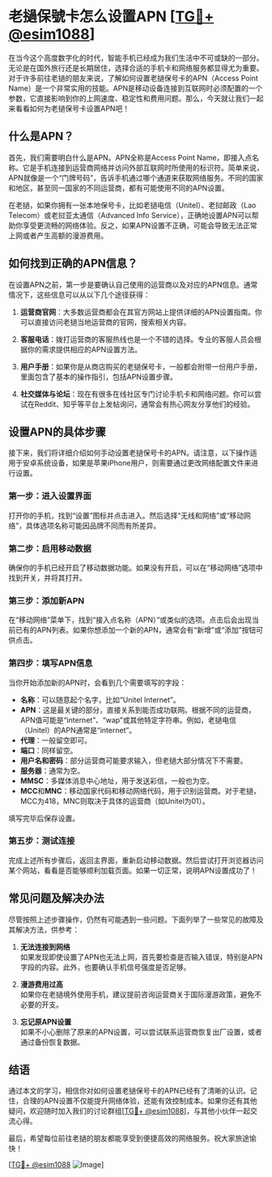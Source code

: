 # 老撾保號卡怎么设置APN [[TG💪+ @esim1088](https://t.me/s/esim1088)]

在当今这个高度数字化的时代，智能手机已经成为我们生活中不可或缺的一部分。无论是在国外旅行还是长期居住，选择合适的手机卡和网络服务都显得尤为重要。对于许多前往老撾的朋友来说，了解如何设置老撾保号卡的APN（Access Point Name）是一个非常实用的技能。APN是移动设备连接到互联网时必须配置的一个参数，它直接影响到你的上网速度、稳定性和费用问题。那么，今天就让我们一起来看看如何为老撾保号卡设置APN吧！

## 什么是APN？

首先，我们需要明白什么是APN。APN全称是Access Point Name，即接入点名称。它是手机连接到运营商网络并访问外部互联网时所使用的标识符。简单来说，APN就像是一个“门牌号码”，告诉手机通过哪个通道来获取网络服务。不同的国家和地区，甚至同一国家的不同运营商，都有可能使用不同的APN设置。

在老撾，如果你拥有一张本地保号卡，比如老撾电信（Unitel）、老挝邮政（Lao Telecom）或老挝亚太通信（Advanced Info Service），正确地设置APN可以帮助你享受更流畅的网络体验。反之，如果APN设置不正确，可能会导致无法正常上网或者产生高额的漫游费用。

## 如何找到正确的APN信息？

在设置APN之前，第一步是要确认自己使用的运营商以及对应的APN信息。通常情况下，这些信息可以从以下几个途径获得：

1. **运营商官网**：大多数运营商都会在其官方网站上提供详细的APN设置指南。你可以直接访问老撾当地运营商的官网，搜索相关内容。
   
2. **客服电话**：拨打运营商的客服热线也是一个不错的选择。专业的客服人员会根据你的需求提供相应的APN设置方法。
   
3. **用户手册**：如果你是从商店购买的老撾保号卡，一般都会附带一份用户手册，里面包含了基本的操作指引，包括APN设置步骤。

4. **社交媒体与论坛**：现在有很多在线社区专门讨论手机卡和网络问题。你可以尝试在Reddit、知乎等平台上发帖询问，通常会有热心网友分享他们的经验。

## 设置APN的具体步骤

接下来，我们将详细介绍如何手动设置老撾保号卡的APN。请注意，以下操作适用于安卓系统设备，如果是苹果iPhone用户，则需要通过更改网络配置文件来进行设置。

### 第一步：进入设置界面

打开你的手机，找到“设置”图标并点击进入。然后选择“无线和网络”或“移动网络”，具体选项名称可能因品牌不同而有所差异。

### 第二步：启用移动数据

确保你的手机已经开启了移动数据功能。如果没有开启，可以在“移动网络”选项中找到开关，并将其打开。

### 第三步：添加新APN

在“移动网络”菜单下，找到“接入点名称（APN）”或类似的选项。点击后会出现当前已有的APN列表。如果你想添加一个新的APN，通常会有“新增”或“添加”按钮可供点击。

### 第四步：填写APN信息

当你开始添加新的APN时，会看到几个需要填写的字段：

- **名称**：可以随意起个名字，比如“Unitel Internet”。
- **APN**：这是最关键的部分，直接关系到能否成功联网。根据不同的运营商，APN值可能是“internet”、“wap”或其他特定字符串。例如，老撾电信（Unitel）的APN通常是“internet”。
- **代理**：一般留空即可。
- **端口**：同样留空。
- **用户名和密码**：部分运营商可能要求输入，但老撾大部分情况下不需要。
- **服务器**：通常为空。
- **MMSC**：多媒体消息中心地址，用于发送彩信，一般也为空。
- **MCC**和**MNC**：移动国家代码和移动网络代码，用于识别运营商。对于老撾，MCC为418，MNC则取决于具体的运营商（如Unitel为01）。

填写完毕后保存设置。

### 第五步：测试连接

完成上述所有步骤后，返回主界面，重新启动移动数据。然后尝试打开浏览器访问某个网站，看看是否能够顺利加载页面。如果一切正常，说明APN设置成功了！

## 常见问题及解决办法

尽管按照上述步骤操作，仍然有可能遇到一些问题。下面列举了一些常见的故障及其解决方法，供参考：

1. **无法连接到网络**  
   如果发现即使设置了APN也无法上网，首先要检查是否输入错误，特别是APN字段的内容。此外，也要确认手机信号强度是否足够。

2. **漫游费用过高**  
   如果你在老撾境外使用手机，建议提前咨询运营商关于国际漫游政策，避免不必要的开支。

3. **忘记原APN设置**  
   如果不小心删除了原来的APN设置，可以尝试联系运营商恢复出厂设置，或者通过备份恢复数据。

## 结语

通过本文的学习，相信你对如何设置老撾保号卡的APN已经有了清晰的认识。记住，合理的APN设置不仅能提升网络体验，还能有效控制成本。如果你还有其他疑问，欢迎随时加入我们的讨论群组[[TG💪+ @esim1088](https://t.me/s/esim1088)]，与其他小伙伴一起交流心得。

最后，希望每位前往老撾的朋友都能享受到便捷高效的网络服务。祝大家旅途愉快！  

[[TG💪+ @esim1088](https://t.me/s/esim1088) ![Image](https://i.postimg.cc/4NQfJmqS/Snipaste-2025-05-13-00-14-12.png)]